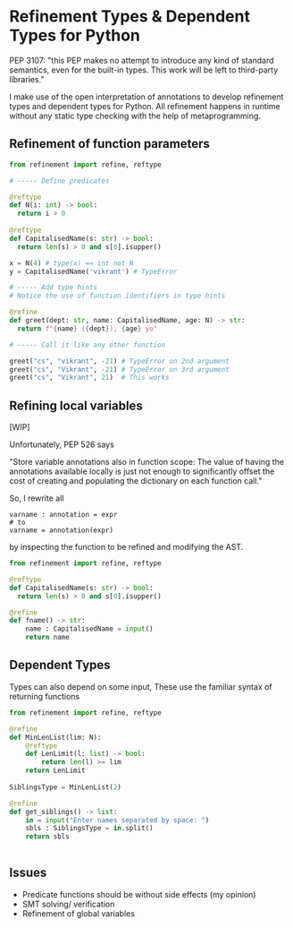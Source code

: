 # Refinement Types & Dependent Types for Python

PEP 3107: "this PEP makes no attempt to introduce any kind of standard semantics,
even for the built-in types. This work will be left to third-party libraries."

I make use of the open interpretation of annotations to
develop refinement types and dependent types for Python.
All refinement happens in runtime without any static
type checking with the help of metaprogramming.

## Refinement of function parameters 

```python
from refinement import refine, reftype

# ----- Define predicates 

@reftype
def N(i: int) -> bool:
  return i > 0
  
@reftype
def CapitalisedName(s: str) -> bool:
  return len(s) > 0 and s[0].isupper()

x = N(4) # type(x) == int not N
y = CapitalisedName('vikrant') # TypeError

# ----- Add type hints 
# Notice the use of function identifiers in type hints

@refine
def greet(dept: str, name: CapitalisedName, age: N) -> str:
  return f"{name} ({dept}), {age} yo"

# ----- Call it like any other function

greet("cs", "vikrant", -21) # TypeError on 2nd argument
greet("cs", "Vikrant", -21) # TypeError on 3rd argument
greet("cs", "Vikrant", 21)  # This works
```

## Refining local variables

[WIP]

Unfortunately, PEP 526 says 

"Store variable annotations also in function scope: 
The value of having the annotations available locally is just
 not enough to significantly offset the cost of creating and
 populating the dictionary on each function call."

So, I rewrite all
```
varname : annotation = expr
# to
varname = annotation(expr)
```
by inspecting the function to be refined and modifying the AST.


```python
from refinement import refine, reftype

@reftype
def CapitalisedName(s: str) -> bool:
  return len(s) > 0 and s[0].isupper()

@refine
def fname() -> str:
    name : CapitalisedName = input()
    return name
```

## Dependent Types

Types can also depend on some input, 
These use the familiar syntax of returning functions

```python
from refinement import refine, reftype

@refine
def MinLenList(lim: N):
    @reftype
    def LenLimit(l: list) -> bool:
        return len(l) >= lim
    return LenLimit
    
SiblingsType = MinLenList(2)

@refine
def get_siblings() -> list:
    in = input("Enter names separated by space: ")
    sbls : SiblingsType = in.split()
    return sbls
    
```

## Issues

- Predicate functions should be without side effects (my opinion)
- SMT solving/ verification
- Refinement of global variables

